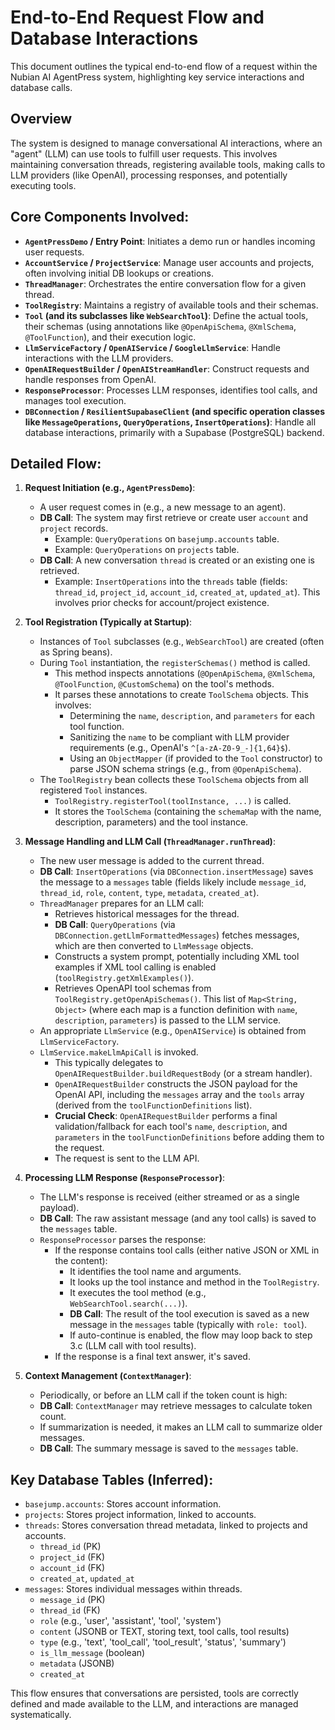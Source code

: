 # End-to-End Request Flow and Database Interactions

This document outlines the typical end-to-end flow of a request within the Nubian AI AgentPress system, highlighting key service interactions and database calls.

## Overview

The system is designed to manage conversational AI interactions, where an "agent" (LLM) can use tools to fulfill user requests. This involves maintaining conversation threads, registering available tools, making calls to LLM providers (like OpenAI), processing responses, and potentially executing tools.

## Core Components Involved:

*   **`AgentPressDemo` / Entry Point**: Initiates a demo run or handles incoming user requests.
*   **`AccountService` / `ProjectService`**: Manage user accounts and projects, often involving initial DB lookups or creations.
*   **`ThreadManager`**: Orchestrates the entire conversation flow for a given thread.
*   **`ToolRegistry`**: Maintains a registry of available tools and their schemas.
*   **`Tool` (and its subclasses like `WebSearchTool`)**: Define the actual tools, their schemas (using annotations like `@OpenApiSchema`, `@XmlSchema`, `@ToolFunction`), and their execution logic.
*   **`LlmServiceFactory` / `OpenAIService` / `GoogleLlmService`**: Handle interactions with the LLM providers.
*   **`OpenAIRequestBuilder` / `OpenAIStreamHandler`**: Construct requests and handle responses from OpenAI.
*   **`ResponseProcessor`**: Processes LLM responses, identifies tool calls, and manages tool execution.
*   **`DBConnection` / `ResilientSupabaseClient` (and specific operation classes like `MessageOperations`, `QueryOperations`, `InsertOperations`)**: Handle all database interactions, primarily with a Supabase (PostgreSQL) backend.

## Detailed Flow:

1.  **Request Initiation (e.g., `AgentPressDemo`)**:
    *   A user request comes in (e.g., a new message to an agent).
    *   **DB Call**: The system may first retrieve or create user `account` and `project` records.
        *   Example: `QueryOperations` on `basejump.accounts` table.
        *   Example: `QueryOperations` on `projects` table.
    *   **DB Call**: A new conversation `thread` is created or an existing one is retrieved.
        *   Example: `InsertOperations` into the `threads` table (fields: `thread_id`, `project_id`, `account_id`, `created_at`, `updated_at`). This involves prior checks for account/project existence.

2.  **Tool Registration (Typically at Startup)**:
    *   Instances of `Tool` subclasses (e.g., `WebSearchTool`) are created (often as Spring beans).
    *   During `Tool` instantiation, the `registerSchemas()` method is called.
        *   This method inspects annotations (`@OpenApiSchema`, `@XmlSchema`, `@ToolFunction`, `@CustomSchema`) on the tool's methods.
        *   It parses these annotations to create `ToolSchema` objects. This involves:
            *   Determining the `name`, `description`, and `parameters` for each tool function.
            *   Sanitizing the `name` to be compliant with LLM provider requirements (e.g., OpenAI's `^[a-zA-Z0-9_-]{1,64}$`).
            *   Using an `ObjectMapper` (if provided to the `Tool` constructor) to parse JSON schema strings (e.g., from `@OpenApiSchema`).
    *   The `ToolRegistry` bean collects these `ToolSchema` objects from all registered `Tool` instances.
        *   `ToolRegistry.registerTool(toolInstance, ...)` is called.
        *   It stores the `ToolSchema` (containing the `schemaMap` with the name, description, parameters) and the tool instance.

3.  **Message Handling and LLM Call (`ThreadManager.runThread`)**:
    *   The new user message is added to the current thread.
    *   **DB Call**: `InsertOperations` (via `DBConnection.insertMessage`) saves the message to a `messages` table (fields likely include `message_id`, `thread_id`, `role`, `content`, `type`, `metadata`, `created_at`).
    *   `ThreadManager` prepares for an LLM call:
        *   Retrieves historical messages for the thread.
        *   **DB Call**: `QueryOperations` (via `DBConnection.getLlmFormattedMessages`) fetches messages, which are then converted to `LlmMessage` objects.
        *   Constructs a system prompt, potentially including XML tool examples if XML tool calling is enabled (`toolRegistry.getXmlExamples()`).
        *   Retrieves OpenAPI tool schemas from `ToolRegistry.getOpenApiSchemas()`. This list of `Map<String, Object>` (where each map is a function definition with `name`, `description`, `parameters`) is passed to the LLM service.
    *   An appropriate `LlmService` (e.g., `OpenAIService`) is obtained from `LlmServiceFactory`.
    *   `LlmService.makeLlmApiCall` is invoked.
        *   This typically delegates to `OpenAIRequestBuilder.buildRequestBody` (or a stream handler).
        *   `OpenAIRequestBuilder` constructs the JSON payload for the OpenAI API, including the `messages` array and the `tools` array (derived from the `toolFunctionDefinitions` list).
        *   **Crucial Check**: `OpenAIRequestBuilder` performs a final validation/fallback for each tool's `name`, `description`, and `parameters` in the `toolFunctionDefinitions` before adding them to the request.
        *   The request is sent to the LLM API.

4.  **Processing LLM Response (`ResponseProcessor`)**:
    *   The LLM's response is received (either streamed or as a single payload).
    *   **DB Call**: The raw assistant message (and any tool calls) is saved to the `messages` table.
    *   `ResponseProcessor` parses the response:
        *   If the response contains tool calls (either native JSON or XML in the content):
            *   It identifies the tool name and arguments.
            *   It looks up the tool instance and method in the `ToolRegistry`.
            *   It executes the tool method (e.g., `WebSearchTool.search(...)`).
            *   **DB Call**: The result of the tool execution is saved as a new message in the `messages` table (typically with `role: tool`).
            *   If auto-continue is enabled, the flow may loop back to step 3.c (LLM call with tool results).
        *   If the response is a final text answer, it's saved.

5.  **Context Management (`ContextManager`)**:
    *   Periodically, or before an LLM call if the token count is high:
    *   **DB Call**: `ContextManager` may retrieve messages to calculate token count.
    *   If summarization is needed, it makes an LLM call to summarize older messages.
    *   **DB Call**: The summary message is saved to the `messages` table.

## Key Database Tables (Inferred):

*   `basejump.accounts`: Stores account information.
*   `projects`: Stores project information, linked to accounts.
*   `threads`: Stores conversation thread metadata, linked to projects and accounts.
    *   `thread_id` (PK)
    *   `project_id` (FK)
    *   `account_id` (FK)
    *   `created_at`, `updated_at`
*   `messages`: Stores individual messages within threads.
    *   `message_id` (PK)
    *   `thread_id` (FK)
    *   `role` (e.g., 'user', 'assistant', 'tool', 'system')
    *   `content` (JSONB or TEXT, storing text, tool calls, tool results)
    *   `type` (e.g., 'text', 'tool_call', 'tool_result', 'status', 'summary')
    *   `is_llm_message` (boolean)
    *   `metadata` (JSONB)
    *   `created_at`

This flow ensures that conversations are persisted, tools are correctly defined and made available to the LLM, and interactions are managed systematically.
